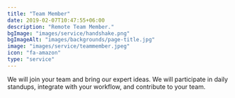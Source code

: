 ```yaml
---
title: "Team Member"
date: 2019-02-07T10:47:55+06:00
description: "Remote Team Member."
bgImage: "images/service/handshake.png"
bgImageAlt: "images/backgrounds/page-title.jpg"
image: "images/service/teammember.jpeg"
icon: "fa-amazon"
type: "service"
---
```


We will join your team and bring our expert ideas. We will participate in daily standups, integrate with your workflow, and contribute to your team.
